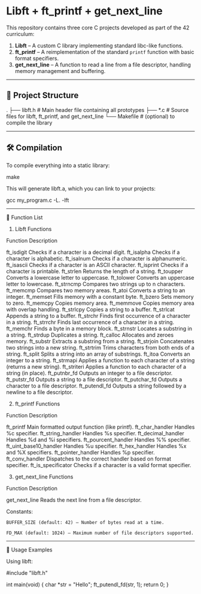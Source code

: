 # Libft + ft_printf + get_next_line

This repository contains three core C projects developed as part of the 42 curriculum:

1. **Libft** – A custom C library implementing standard libc-like functions.
2. **ft_printf** – A reimplementation of the standard `printf` function with basic format specifiers.
3. **get_next_line** – A function to read a line from a file descriptor, handling memory management and buffering.

---

## 📂 Project Structure

.
├── libft.h # Main header file containing all prototypes
├── *.c # Source files for libft, ft_printf, and get_next_line
└── Makefile # (optional) to compile the library

---

## 🛠 Compilation

To compile everything into a static library:

make

This will generate libft.a, which you can link to your projects:

gcc my_program.c -L. -lft

---

📜 Function List


1. Libft Functions

Function	Description

ft_isdigit	Checks if a character is a decimal digit.
ft_isalpha	Checks if a character is alphabetic.
ft_isalnum	Checks if a character is alphanumeric.
ft_isascii	Checks if a character is an ASCII character.
ft_isprint	Checks if a character is printable.
ft_strlen	Returns the length of a string.
ft_toupper	Converts a lowercase letter to uppercase.
ft_tolower	Converts an uppercase letter to lowercase.
ft_strncmp	Compares two strings up to n characters.
ft_memcmp	Compares two memory areas.
ft_atoi		Converts a string to an integer.
ft_memset	Fills memory with a constant byte.
ft_bzero	Sets memory to zero.
ft_memcpy	Copies memory area.
ft_memmove	Copies memory area with overlap handling.
ft_strlcpy	Copies a string to a buffer.
ft_strlcat	Appends a string to a buffer.
ft_strchr	Finds first occurrence of a character in a string.
ft_strrchr	Finds last occurrence of a character in a string.
ft_memchr	Finds a byte in a memory block.
ft_strnstr	Locates a substring in a string.
ft_strdup	Duplicates a string.
ft_calloc	Allocates and zeroes memory.
ft_substr	Extracts a substring from a string.
ft_strjoin	Concatenates two strings into a new string.
ft_strtrim	Trims characters from both ends of a string.
ft_split	Splits a string into an array of substrings.
ft_itoa		Converts an integer to a string.
ft_strmapi	Applies a function to each character of a string (returns a new string).
ft_striteri	Applies a function to each character of a string (in place).
ft_putnbr_fd	Outputs an integer to a file descriptor.
ft_putstr_fd	Outputs a string to a file descriptor.
ft_putchar_fd	Outputs a character to a file descriptor.
ft_putendl_fd	Outputs a string followed by a newline to a file descriptor.


2. ft_printf Functions

Function		Description

ft_printf		Main formatted output function (like printf).
ft_char_handler		Handles %c specifier.
ft_string_handler	Handles %s specifier.
ft_decimal_handler	Handles %d and %i specifiers.
ft_pourcent_handler	Handles %% specifier.
ft_uint_base10_handler	Handles %u specifier.
ft_hex_handler		Handles %x and %X specifiers.
ft_pointer_handler	Handles %p specifier.
ft_conv_handler		Dispatches to the correct handler based on format specifier.
ft_is_specificator	Checks if a character is a valid format specifier.


3. get_next_line Functions

Function	Description

get_next_line	Reads the next line from a file descriptor.

Constants:

    BUFFER_SIZE (default: 42) – Number of bytes read at a time.

    FD_MAX (default: 1024) – Maximum number of file descriptors supported.

---

📌 Usage Examples

Using libft:

#include "libft.h"

int main(void)
{
    char *str = "Hello";
    ft_putendl_fd(str, 1);
    return 0;
}


